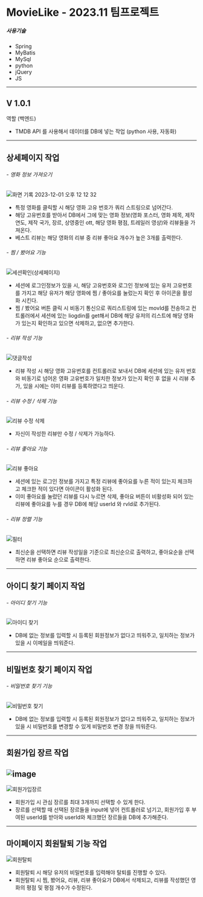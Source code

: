 <h1>MovieLike - 2023.11 팀프로젝트</h1>

##### 사용기술

- Spring
- MyBatis
- MySql
- python
- jQuery
- JS

---

## V 1.0.1

역할 (백엔드)

- TMDB API 를 사용해서 데이터를 DB에 넣는 작업 (python 사용, 자동화)

---

## **상세페이지 작업**

###### - 영화 정보 가져오기

![화면 기록 2023-12-01 오후 12 12 32](https://github.com/msb741852/movieLike/assets/75235831/0902d845-815d-4fd3-aadd-611510af6456)

- 특정 영화를 클릭할 시 해당 영화 고유 번호가 쿼리 스트링으로 넘어간다.
- 해당 고유번호를 받아서 DB에서 그에 맞는 영화 정보(영화 포스터, 영화 제목, 제작 연도, 제작 국가, 장르, 상영중인 ott, 해당 영화 평점, 트레일러 영상)와 리뷰들을 가져온다.
- 베스트 리뷰는 해당 영화의 리뷰 중 리뷰 좋아요 개수가 높은 3개를 출력한다.
  <br>

###### - 찜 / 봤어요 기능

![세션확인(상세페이지)](https://github.com/msb741852/movieLike/assets/75235831/77a7dfdb-5d37-4198-968a-68ff14a79cd0)

- 세션에 로그인정보가 있을 시, 해당 고유번호와 로그인 정보에 있는 유저 고유번호를 가지고 해당 유저가 해당 영화에 찜 / 좋아요를 눌렀는지 확인 후 아이콘을 활성화 시킨다.
- 찜 / 봤어요 버튼 클릭 시 비동기 통신으로 쿼리스트링에 있는 movId를 전송하고 컨트롤러에서 세션에 있는 liogdin를 get해서 DB에 해당 유저의 리스트에 해당 영화가 있는지 확인하고 있으면 삭제하고, 없으면 추가한다.
  <br>

###### - 리뷰 작성 기능

![댓글작성](https://github.com/msb741852/movieLike/assets/75235831/50339748-b4b1-4085-9c35-46e29239e4a7)

- 리뷰 작성 시 해당 영화 고유번호를 컨트롤러로 보내서 DB에 세션에 있는 유저 번호와 비동기로 넘어온 영화 고유번호가 일치한 정보가 있는지 확인 후 없을 시 리뷰 추가, 있을 시에는 이미 리뷰를 등록하였다고 띄운다.
  <br>

###### - 리뷰 수정 / 삭제 기능

![리뷰 수정 삭제](https://github.com/msb741852/movieLike/assets/75235831/24e09b6e-5c73-4f5b-be38-203fb97ad8fe)

- 자신이 작성한 리뷰만 수정 / 삭제가 가능하다.
  <br>

###### - 리뷰 좋아요 기능

![리뷰 좋아요](https://github.com/msb741852/movieLike/assets/75235831/7001b8e8-a521-4c54-9bc1-69c8d0973004)

- 세션에 있는 로그인 정보를 가지고 특정 리뷰에 좋아요를 누른 적이 있는지 체크하고 체크한 적이 있다면 아이콘이 활성화 된다.
- 이미 좋아요를 눌렀던 리뷰를 다시 누르면 삭제, 좋아요 버튼이 비활성화 되어 있는 리뷰에 좋아요를 누를 경우 DB에 해당 userId 와 rvId로 추가된다.
  <br>

###### - 리뷰 정렬 기능

![필터](https://github.com/msb741852/movieLike/assets/75235831/422138e2-620f-411d-bc09-eb6f86a740b7)

- 최신순을 선택하면 리뷰 작성일을 기준으로 최신순으로 출력하고, 좋아요순을 선택하면 리뷰 좋아요 순으로 출력한다.

---

## **아이디 찾기 페이지 작업**

###### - 아이디 찾기 기능

![아이디 찾기](https://github.com/msb741852/movieLike/assets/75235831/dffdba35-ca7f-4dc3-9725-4f79c56924a9)

- DB에 없는 정보를 입력할 시 등록된 회원정보가 없다고 띄워주고, 일치하는 정보가 있을 시 이메일을 띄워준다.

---

## **비밀번호 찾기 페이지 작업**

###### - 비밀번호 찾기 기능

![비밀번호 찾기](https://github.com/msb741852/movieLike/assets/75235831/3e849018-2a9c-413e-a545-00cbca9dd0a1)

- DB에 없는 정보를 입력할 시 등록된 회원정보가 없다고 띄워주고, 일치하는 정보가 있을 시 비밀번호를 변경할 수 있게 비밀번호 변경 창을 띄워준다.

---

## **회원가입 장르 작업**

## ![image](https://github.com/msb741852/movieLike/assets/75235831/5c937661-8bbb-479a-b195-ecd7ce191751)

![회원가입장르](https://github.com/msb741852/movieLike/assets/75235831/8207c28a-db4b-4d46-a550-cc2020869063)

- 회원가입 시 관심 장르를 최대 3개까지 선택할 수 있게 한다.
- 장르를 선택할 때 선택된 장르들을 input에 넣어 컨트롤러로 넘기고, 회원가입 후 부여된 userId를 받아와 userId와 체크했던 장르들을 DB에 추가해준다.

---

## **마이페이지 회원탈퇴 기능 작업**

![회원탈퇴](https://github.com/msb741852/movieLike/assets/75235831/0fac3e2e-3195-440c-8483-071a47f28040)

- 회원탈퇴 시 해당 유저의 비밀번호를 입력해야 탈퇴를 진행할 수 있다.
- 회원탈퇴 시 찜, 봤어요, 리뷰, 리뷰 좋아요가 DB에서 삭제되고, 리뷰를 작성했던 영화의 평점 및 평점 개수가 수정된다.
